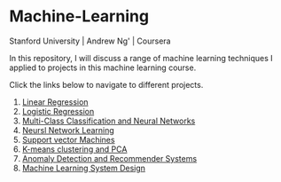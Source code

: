 # Machine-Learning
Stanford University | Andrew Ng' | Coursera  

In this repository, I will discuss a range of machine learning techniques I applied to projects in this machine learning course.

Click the links below to navigate to different projects.
1. [Linear Regression](/Linear-Regression/)
2. [Logistic Regression](/Logistic-Regression/)
3. [Multi-Class Classification and Neural Networks](/Multi-class-Classification-and-Neural-Networks/)
4. [Neursl Network Learning](/Neural-Network-Learning/)
5. [Support vector Machines](/Support-Vector-Machines/)
6. [K-means clustering and PCA](/K-Means-Clustering-and-PCA/)
7. [Anomaly Detection and Recommender Systems](/Anomaly-Detection-and-Recommender-Systems/)
8. [Machine Learning System Design](/Machine-Learning-System-Design/)
